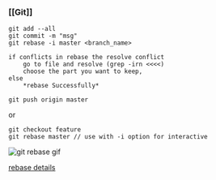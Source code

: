 ### [[Git]]

```
git add --all
git commit -m "msg"
git rebase -i master <branch_name>
```

	if conflicts in rebase the resolve conflict
		go to file and resolve (grep -irn <<<<)
		choose the part you want to keep,
	else
		*rebase Successfully*
		
```
git push origin master
```

or 

```
git checkout feature  
git rebase master // use with -i option for interactive
```



![git rebase gif](https://miro.medium.com/v2/resize:fit:720/format:webp/0*JRt9VF_osaAoVwKg.gif)


[rebase details](https://nvie.com/posts/a-successful-git-branching-model/?source=post_page-----d8b91825bbb1--------------------------------)
